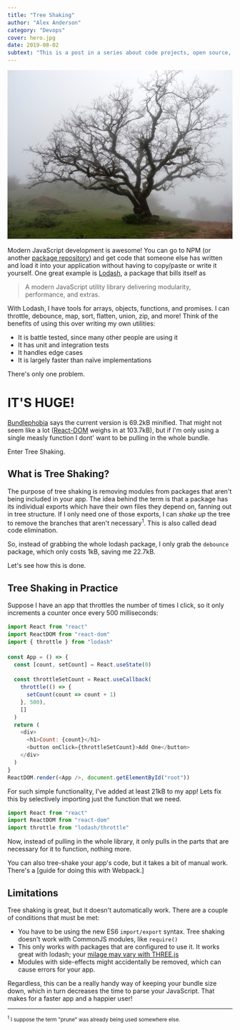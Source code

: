 ```yaml
---
title: "Tree Shaking"
author: "Alex Anderson"
category: "Devops"
cover: hero.jpg
date: 2019-08-02
subtext: "This is a post in a series about code projects, open source, build tools, and deployment."
---
```


![Hero](hero.jpg)

Modern JavaScript development is awesome! You can go to NPM (or another [package repository](https://github.com/features/package-registry)) and get code that someone else has written and load it into your application without having to copy/paste or write it yourself. One great example is [Lodash](https://lodash.com/), a package that bills itself as

> A modern JavaScript utility library delivering modularity, performance, and extras.

With Lodash, I have tools for arrays, objects, functions, and promises. I can throttle, debounce, map, sort, flatten, union, zip, and more! Think of the benefits of using this over writing my own utilities:

- It is battle tested, since many other people are using it
- It has unit and integration tests
- It handles edge cases
- It is largely faster than naïve implementations

There's only one problem.

# IT'S HUGE!

[Bundlephobia](https://bundlephobia.com/result?p=lodash@4.17.15) says the current version is 69.2kB minified. That might not seem like a lot ([React-DOM](https://bundlephobia.com/result?p=react-dom@16.8.6) weighs in at 103.7kB), but if I'm only using a single measly function I dont' want to be pulling in the whole bundle.

Enter Tree Shaking.

## What is Tree Shaking?

The purpose of tree shaking is removing modules from packages that aren't being included in your app. The idea behind the term is that a package has its individual exports which have their own files they depend on, fanning out in tree structure. If I only need one of those exports, I can _shake up_ the tree to remove the branches that aren't necessary<sup>1</sup>. This is also called dead code elimination.

So, instead of grabbing the whole lodash package, I only grab the `debounce` package, which only costs 1kB, saving me 22.7kB.

Let's see how this is done.

## Tree Shaking in Practice

Suppose I have an app that throttles the number of times I click, so it only increments a counter once every 500 milliseconds:

```javascript
import React from "react"
import ReactDOM from "react-dom"
import { throttle } from "lodash"

const App = () => {
  const [count, setCount] = React.useState(0)

  const throttleSetCount = React.useCallback(
    throttle(() => {
      setCount(count => count + 1)
    }, 500),
    []
  )
  return (
    <div>
      <h1>Count: {count}</h1>
      <button onClick={throttleSetCount}>Add One</button>
    </div>
  )
}
ReactDOM.render(<App />, document.getElementById("root"))
```

For such simple functionality, I've added at least 21kB to my app! Lets fix this by selectively importing just the function that we need.

```javascript
import React from "react"
import ReactDOM from "react-dom"
import throttle from "lodash/throttle"
```

Now, instead of pulling in the whole library, it only pulls in the parts that are necessary for it to function, nothing more.

You can also tree-shake your app's code, but it takes a bit of manual work. There's a [guide for doing this with Webpack.]

## Limitations

Tree shaking is great, but it doesn't automatically work. There are a couple of conditions that must be met:

- You have to be using the new ES6 `import/export` syntax. Tree shaking doesn't work with CommonJS modules, like `require()`
- This only works with packages that are configured to use it. It works great with lodash; your [milage may vary with THREE.js](https://discourse.threejs.org/t/tree-shaking-three-js/1349)
- Modules with side-effects might accidentally be removed, which can cause errors for your app.

Regardless, this can be a really handy way of keeping your bundle size down, which in turn decreases the time to parse your JavaScript. That makes for a faster app and a happier user!

---

<small><sup>1</sup> I suppose the term "prune" was already being used somewhere else.</small>
